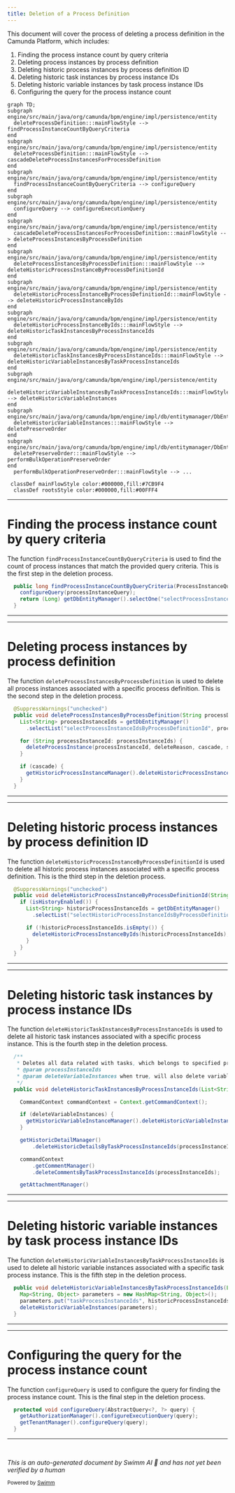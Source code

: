 ```yaml
---
title: Deletion of a Process Definition
---
```

This document will cover the process of deleting a process definition in the Camunda Platform, which includes:

1. Finding the process instance count by query criteria
2. Deleting process instances by process definition
3. Deleting historic process instances by process definition ID
4. Deleting historic task instances by process instance IDs
5. Deleting historic variable instances by task process instance IDs
6. Configuring the query for the process instance count

```mermaid
graph TD;
subgraph engine/src/main/java/org/camunda/bpm/engine/impl/persistence/entity
  deleteProcessDefinition:::mainFlowStyle --> findProcessInstanceCountByQueryCriteria
end
subgraph engine/src/main/java/org/camunda/bpm/engine/impl/persistence/entity
  deleteProcessDefinition:::mainFlowStyle --> cascadeDeleteProcessInstancesForProcessDefinition
end
subgraph engine/src/main/java/org/camunda/bpm/engine/impl/persistence/entity
  findProcessInstanceCountByQueryCriteria --> configureQuery
end
subgraph engine/src/main/java/org/camunda/bpm/engine/impl/persistence/entity
  configureQuery --> configureExecutionQuery
end
subgraph engine/src/main/java/org/camunda/bpm/engine/impl/persistence/entity
  cascadeDeleteProcessInstancesForProcessDefinition:::mainFlowStyle --> deleteProcessInstancesByProcessDefinition
end
subgraph engine/src/main/java/org/camunda/bpm/engine/impl/persistence/entity
  deleteProcessInstancesByProcessDefinition:::mainFlowStyle --> deleteHistoricProcessInstanceByProcessDefinitionId
end
subgraph engine/src/main/java/org/camunda/bpm/engine/impl/persistence/entity
  deleteHistoricProcessInstanceByProcessDefinitionId:::mainFlowStyle --> deleteHistoricProcessInstanceByIds
end
subgraph engine/src/main/java/org/camunda/bpm/engine/impl/persistence/entity
  deleteHistoricProcessInstanceByIds:::mainFlowStyle --> deleteHistoricTaskInstancesByProcessInstanceIds
end
subgraph engine/src/main/java/org/camunda/bpm/engine/impl/persistence/entity
  deleteHistoricTaskInstancesByProcessInstanceIds:::mainFlowStyle --> deleteHistoricVariableInstancesByTaskProcessInstanceIds
end
subgraph engine/src/main/java/org/camunda/bpm/engine/impl/persistence/entity
  deleteHistoricVariableInstancesByTaskProcessInstanceIds:::mainFlowStyle --> deleteHistoricVariableInstances
end
subgraph engine/src/main/java/org/camunda/bpm/engine/impl/db/entitymanager/DbEntityManager.java
  deleteHistoricVariableInstances:::mainFlowStyle --> deletePreserveOrder
end
subgraph engine/src/main/java/org/camunda/bpm/engine/impl/db/entitymanager/DbEntityManager.java
  deletePreserveOrder:::mainFlowStyle --> performBulkOperationPreserveOrder
end
  performBulkOperationPreserveOrder:::mainFlowStyle --> ...

 classDef mainFlowStyle color:#000000,fill:#7CB9F4
  classDef rootsStyle color:#000000,fill:#00FFF4
```

<SwmSnippet path="/engine/src/main/java/org/camunda/bpm/engine/impl/persistence/entity/ExecutionManager.java" line="131">

---

# Finding the process instance count by query criteria

The function `findProcessInstanceCountByQueryCriteria` is used to find the count of process instances that match the provided query criteria. This is the first step in the deletion process.

```java
  public long findProcessInstanceCountByQueryCriteria(ProcessInstanceQueryImpl processInstanceQuery) {
    configureQuery(processInstanceQuery);
    return (Long) getDbEntityManager().selectOne("selectProcessInstanceCountByQueryCriteria", processInstanceQuery);
  }
```

---

</SwmSnippet>

<SwmSnippet path="/engine/src/main/java/org/camunda/bpm/engine/impl/persistence/entity/ExecutionManager.java" line="58">

---

# Deleting process instances by process definition

The function `deleteProcessInstancesByProcessDefinition` is used to delete all process instances associated with a specific process definition. This is the second step in the deletion process.

```java
  @SuppressWarnings("unchecked")
  public void deleteProcessInstancesByProcessDefinition(String processDefinitionId, String deleteReason, boolean cascade, boolean skipCustomListeners, boolean skipIoMappings) {
    List<String> processInstanceIds = getDbEntityManager()
      .selectList("selectProcessInstanceIdsByProcessDefinitionId", processDefinitionId);

    for (String processInstanceId: processInstanceIds) {
      deleteProcessInstance(processInstanceId, deleteReason, cascade, skipCustomListeners, false, skipIoMappings, false);
    }

    if (cascade) {
      getHistoricProcessInstanceManager().deleteHistoricProcessInstanceByProcessDefinitionId(processDefinitionId);
    }
  }
```

---

</SwmSnippet>

<SwmSnippet path="/engine/src/main/java/org/camunda/bpm/engine/impl/persistence/entity/HistoricProcessInstanceManager.java" line="69">

---

# Deleting historic process instances by process definition ID

The function `deleteHistoricProcessInstanceByProcessDefinitionId` is used to delete all historic process instances associated with a specific process definition. This is the third step in the deletion process.

```java
  @SuppressWarnings("unchecked")
  public void deleteHistoricProcessInstanceByProcessDefinitionId(String processDefinitionId) {
    if (isHistoryEnabled()) {
      List<String> historicProcessInstanceIds = getDbEntityManager()
        .selectList("selectHistoricProcessInstanceIdsByProcessDefinitionId", processDefinitionId);

      if (!historicProcessInstanceIds.isEmpty()) {
        deleteHistoricProcessInstanceByIds(historicProcessInstanceIds);
      }
    }
  }
```

---

</SwmSnippet>

<SwmSnippet path="/engine/src/main/java/org/camunda/bpm/engine/impl/persistence/entity/HistoricTaskInstanceManager.java" line="49">

---

# Deleting historic task instances by process instance IDs

The function `deleteHistoricTaskInstancesByProcessInstanceIds` is used to delete all historic task instances associated with a specific process instance. This is the fourth step in the deletion process.

```java
  /**
   * Deletes all data related with tasks, which belongs to specified process instance ids.
   * @param processInstanceIds
   * @param deleteVariableInstances when true, will also delete variable instances. Can be false when variable instances were deleted separately.
   */
  public void deleteHistoricTaskInstancesByProcessInstanceIds(List<String> processInstanceIds, boolean deleteVariableInstances) {

    CommandContext commandContext = Context.getCommandContext();

    if (deleteVariableInstances) {
      getHistoricVariableInstanceManager().deleteHistoricVariableInstancesByTaskProcessInstanceIds(processInstanceIds);
    }

    getHistoricDetailManager()
        .deleteHistoricDetailsByTaskProcessInstanceIds(processInstanceIds);

    commandContext
        .getCommentManager()
        .deleteCommentsByTaskProcessInstanceIds(processInstanceIds);

    getAttachmentManager()
```

---

</SwmSnippet>

<SwmSnippet path="/engine/src/main/java/org/camunda/bpm/engine/impl/persistence/entity/HistoricVariableInstanceManager.java" line="54">

---

# Deleting historic variable instances by task process instance IDs

The function `deleteHistoricVariableInstancesByTaskProcessInstanceIds` is used to delete all historic variable instances associated with a specific task process instance. This is the fifth step in the deletion process.

```java
  public void deleteHistoricVariableInstancesByTaskProcessInstanceIds(List<String> historicProcessInstanceIds) {
    Map<String, Object> parameters = new HashMap<String, Object>();
    parameters.put("taskProcessInstanceIds", historicProcessInstanceIds);
    deleteHistoricVariableInstances(parameters);
  }
```

---

</SwmSnippet>

<SwmSnippet path="/engine/src/main/java/org/camunda/bpm/engine/impl/persistence/entity/ExecutionManager.java" line="217">

---

# Configuring the query for the process instance count

The function `configureQuery` is used to configure the query for finding the process instance count. This is the final step in the deletion process.

```java
  protected void configureQuery(AbstractQuery<?, ?> query) {
    getAuthorizationManager().configureExecutionQuery(query);
    getTenantManager().configureQuery(query);
  }
```

---

</SwmSnippet>

&nbsp;

*This is an auto-generated document by Swimm AI 🌊 and has not yet been verified by a human*

<SwmMeta version="3.0.0" repo-id="Z2l0aHViJTNBJTNBQ2l0aS1jYW11bmRhJTNBJTNBZ2lsYWRuYXZvdA==" repo-name="Citi-camunda" doc-type="flows"><sup>Powered by [Swimm](/)</sup></SwmMeta>
